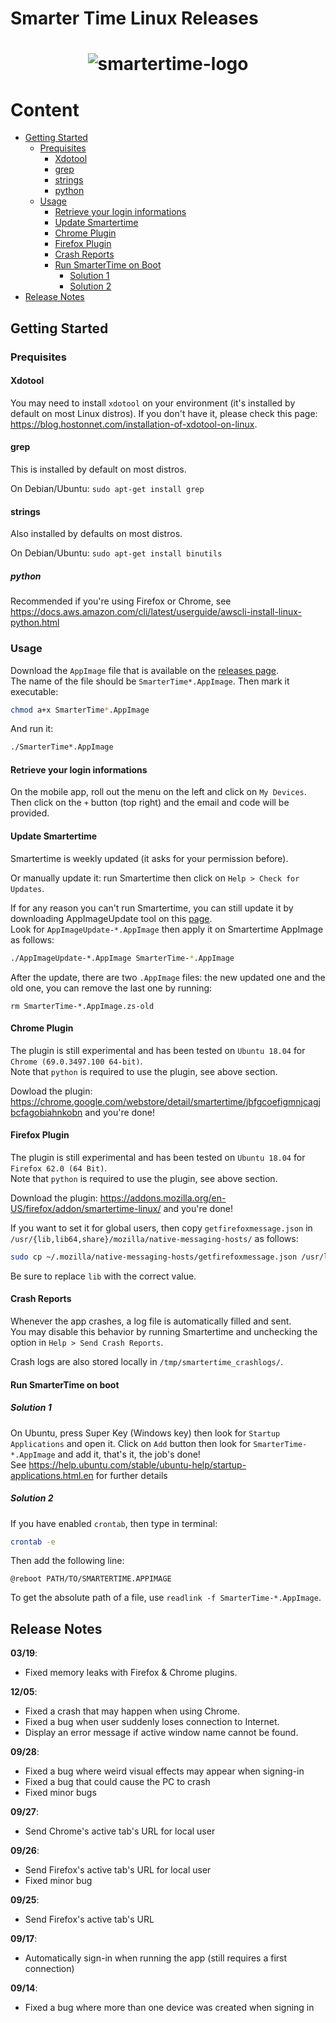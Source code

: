# Smarter Time Linux Releases

<h1 align="center">
  <img src="https://www.androidplanet.nl/wp-content/uploads/2018/01/smartertime-580x375.jpg" alt="smartertime-logo">
</h1>

# Content
- [Getting Started](#getting-started)
  * [Prequisites](#prequisites)
    + [Xdotool](#xdotool)
    + [grep](#grep)
    + [strings](#strings)
    + [python](#python)
  * [Usage](#usage)
    + [Retrieve your login informations](#retrieve-your-login-informations)
    + [Update Smartertime](#update-smartertime)
    + [Chrome Plugin](#chrome-plugin)
    + [Firefox Plugin](#firefox-plugin)
    + [Crash Reports](#crash-reports)
    + [Run SmarterTime on Boot](#run-smartertime-on-boot)
        - [Solution 1](#solution-1)
        - [Solution 2](#solution-2)
- [Release Notes](#release-notes)

## Getting Started

### Prequisites

#### Xdotool

You may need to install `xdotool` on your environment (it's installed by default on most Linux distros).
If you don't have it, please check this page: https://blog.hostonnet.com/installation-of-xdotool-on-linux.

#### grep

This is installed by default on most distros.  
  
On Debian/Ubuntu: `sudo apt-get install grep`

#### strings

Also installed by defaults on most distros.  
  
On Debian/Ubuntu: `sudo apt-get install binutils`

##### python

Recommended if you're using Firefox or Chrome, see https://docs.aws.amazon.com/cli/latest/userguide/awscli-install-linux-python.html

### Usage

Download the `AppImage` file that is available on the [releases page](https://github.com/Smartertime/SmarterTimeLinux/releases).  
The name of the file should be `SmarterTime*.AppImage`. Then mark it executable:
```bash
chmod a+x SmarterTime*.AppImage
```
And run it:
```bash
./SmarterTime*.AppImage
```

#### Retrieve your login informations

On the mobile app, roll out the menu on the left and click on `My Devices`.  
Then click on the `+` button (top right) and the email and code will be provided.  

#### Update Smartertime

Smartertime is weekly updated (it asks for your permission before).

Or manually update it: run Smartertime then click on `Help > Check for Updates`.  
  
If for any reason you can't run Smartertime, you can still update it by downloading AppImageUpdate tool on this [page](https://github.com/AppImage/AppImageUpdate/releases/).  
Look for `AppImageUpdate-*.AppImage` then apply it on Smartertime AppImage as follows:

```bash
./AppImageUpdate-*.AppImage SmarterTime-*.AppImage
```

After the update, there are two `.AppImage` files: the new updated one and the old one, you can remove the last one by running:

```
rm SmarterTime-*.AppImage.zs-old
```

#### Chrome Plugin

The plugin is still experimental and has been tested on `Ubuntu 18.04` for `Chrome (69.0.3497.100 64-bit)`.  
Note that `python` is required to use the plugin, see above section.  
  
Dowload the plugin: https://chrome.google.com/webstore/detail/smartertime/jbfgcoefigmnjcagjbcfagobiahnkobn and you're done!

#### Firefox Plugin

The plugin is still experimental and has been tested on `Ubuntu 18.04` for `Firefox 62.0 (64 Bit)`.  
Note that `python` is required to use the plugin, see above section.  
  
Download the plugin: https://addons.mozilla.org/en-US/firefox/addon/smartertime-linux/ and you're done!  
  
If you want to set it for global users, then copy `getfirefoxmessage.json` in `/usr/{lib,lib64,share}/mozilla/native-messaging-hosts/` as follows:

```bash
sudo cp ~/.mozilla/native-messaging-hosts/getfirefoxmessage.json /usr/lib/mozilla/native-messaging-hosts/
```

Be sure to replace `lib` with the correct value.

#### Crash Reports

Whenever the app crashes, a log file is automatically filled and sent.  
You may disable this behavior by running Smartertime and unchecking the option in `Help > Send Crash Reports`.
  
Crash logs are also stored locally in `/tmp/smartertime_crashlogs/`.

#### Run SmarterTime on boot

##### Solution 1

On Ubuntu, press Super Key (Windows key) then look for `Startup Applications` and open it. 
Click on `Add` button then look for `SmarterTime-*.AppImage` and add it, that's it, the job's done!  
See https://help.ubuntu.com/stable/ubuntu-help/startup-applications.html.en for further details

##### Solution 2

If you have enabled `crontab`, then type in terminal:

```bash
crontab -e
```

Then add the following line:

```
@reboot PATH/TO/SMARTERTIME.APPIMAGE
```

To get the absolute path of a file, use `readlink -f SmarterTime-*.AppImage`.

## Release Notes

**03/19**:
- Fixed memory leaks with Firefox & Chrome plugins.

**12/05**:
- Fixed a crash that may happen when using Chrome.
- Fixed a bug when user suddenly loses connection to Internet.
- Display an error message if active window name cannot be found.

**09/28**:
- Fixed a bug where weird visual effects may appear when signing-in
- Fixed a bug that could cause the PC to crash
- Fixed minor bugs

**09/27**:
- Send Chrome's active tab's URL for local user

**09/26**:
- Send Firefox's active tab's URL for local user
- Fixed minor bug

**09/25**:
- Send Firefox's active tab's URL

**09/17**:
- Automatically sign-in when running the app (still requires a first connection)

**09/14**:
- Fixed a bug where more than one device was created when signing in
